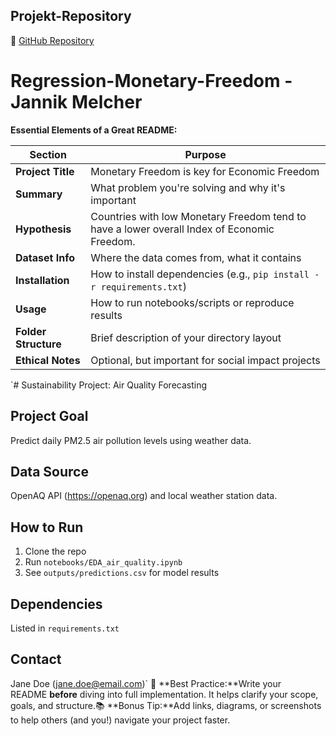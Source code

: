 ## Projekt-Repository
🔗 [GitHub Repository](https://github.com/deinname/deinprojekt)
 
 
 # Regression-Monetary-Freedom - Jannik Melcher

**Essential Elements of a Great README:**

| **Section** | **Purpose** |
| --- | --- |
| **Project Title** | Monetary Freedom is key for Economic  Freedom |
| **Summary** | What problem you're solving and why it's important |
| **Hypothesis** | Countries with low Monetary Freedom tend to have a lower overall Index of Economic Freedom. |
| **Dataset Info** | Where the data comes from, what it contains |
| **Installation** | How to install dependencies (e.g., `pip install -r requirements.txt`) |
| **Usage** | How to run notebooks/scripts or reproduce results |
| **Folder Structure** | Brief description of your directory layout |
| **Ethical Notes** | Optional, but important for social impact projects |

`# Sustainability Project: Air Quality Forecasting

## Project Goal
Predict daily PM2.5 air pollution levels using weather data.

## Data Source
OpenAQ API (https://openaq.org) and local weather station data.

## How to Run
1. Clone the repo
2. Run `notebooks/EDA_air_quality.ipynb`
3. See `outputs/predictions.csv` for model results

## Dependencies
Listed in `requirements.txt`

## Contact
Jane Doe (jane.doe@email.com)`
🧠 **Best Practice:**Write your README **before** diving into full implementation. It helps clarify your scope, goals, and structure.📚 **Bonus Tip:**Add links, diagrams, or screenshots to help others (and you!) navigate your project faster.
